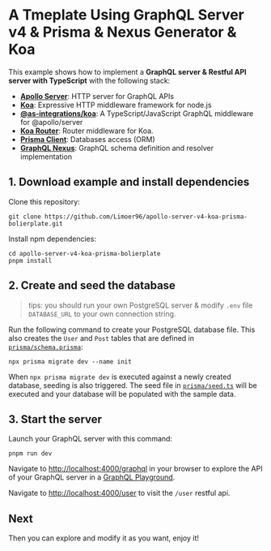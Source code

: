# A Tmeplate Using GraphQL Server v4 & Prisma & Nexus Generator & Koa

This example shows how to implement a **GraphQL server & Restful API server with TypeScript** with the following stack:

- [**Apollo Server**](https://github.com/apollographql/apollo-server): HTTP server for GraphQL APIs
- [**Koa**](https://github.com/koajs/koa): Expressive HTTP middleware framework for node.js
- [**@as-integrations/koa**](https://github.com/apollo-server-integrations/apollo-server-integration-koa): A TypeScript/JavaScript GraphQL middleware for @apollo/server
- [**Koa Router**](https://github.com/koajs/router): Router middleware for Koa.
- [**Prisma Client**](https://www.prisma.io/docs/concepts/components/prisma-client): Databases access (ORM)
- [**GraphQL Nexus**](https://nexusjs.org/docs/): GraphQL schema definition and resolver implementation

## 1. Download example and install dependencies

Clone this repository:

```
git clone https://github.com/Limoer96/apollo-server-v4-koa-prisma-bolierplate.git
```

Install npm dependencies:

```
cd apollo-server-v4-koa-prisma-bolierplate
pnpm install
```

## 2. Create and seed the database

> tips: you should run your own PostgreSQL server & modify `.env` file `DATABASE_URL` to your own connection string.

Run the following command to create your PostgreSQL database file. This also creates the `User` and `Post` tables that are defined in [`prisma/schema.prisma`](./prisma/schema.prisma):

```
npx prisma migrate dev --name init
```

When `npx prisma migrate dev` is executed against a newly created database, seeding is also triggered. The seed file in [`prisma/seed.ts`](./prisma/seed.ts) will be executed and your database will be populated with the sample data.

## 3. Start the server

Launch your GraphQL server with this command:

```
pnpm run dev
```

Navigate to [http://localhost:4000/graphql](http://localhost:4000) in your browser to explore the API of your GraphQL server in a [GraphQL Playground](https://github.com/prisma/graphql-playground).

Navigate to [http://localhost:4000/user](http://localhost:4000) to visit the `/user` restful api.

## Next

Then you can explore and modify it as you want, enjoy it!
